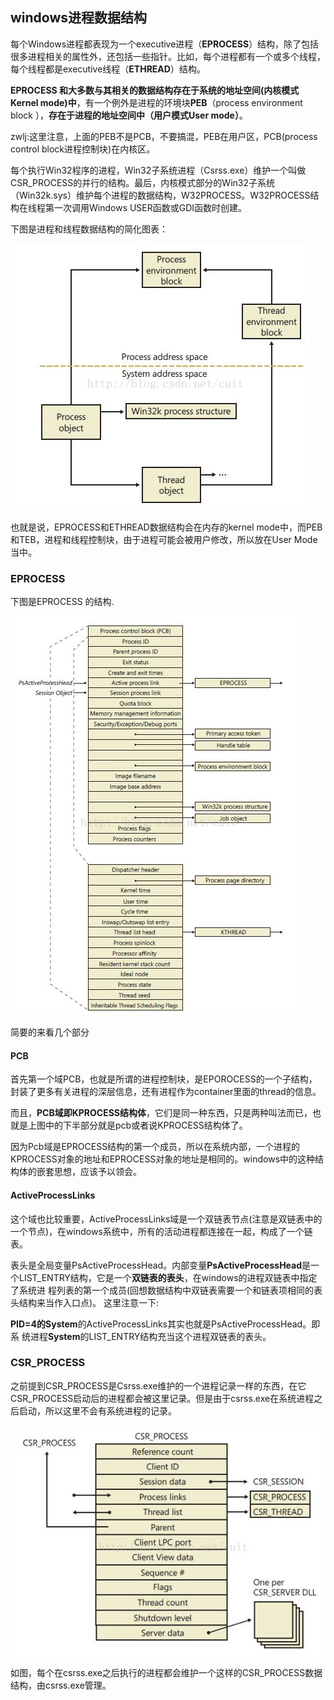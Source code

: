 ## windows进程数据结构
每个Windows进程都表现为一个executive进程（**EPROCESS**）结构，除了包括很多进程相关的属性外，还包括一些指针。比如，每个进程都有一个或多个线程，每个线程都是executive线程（**ETHREAD**）结构。

**EPROCESS 和大多数与其相关的数据结构存在于系统的地址空间(内核模式Kernel mode)中**，有一个例外是进程的环境块**PEB**（process environment block ），**存在于进程的地址空间中（用户模式User mode）**。

zwlj:这里注意，上面的PEB不是PCB，不要搞混，PEB在用户区，PCB(process control block进程控制块)在内核区。

每个执行Win32程序的进程，Win32子系统进程（Csrss.exe）维护一个叫做CSR_PROCESS的并行的结构。最后，内核模式部分的Win32子系统（Win32k.sys）维护每个进程的数据结构，W32PROCESS。W32PROCESS结构在线程第一次调用Windows USER函数或GDI函数时创建。

下图是进程和线程数据结构的简化图表：

![](image/process0.jpg)

也就是说，EPROCESS和ETHREAD数据结构会在内存的kernel mode中，而PEB和TEB，进程和线程控制块，由于进程可能会被用户修改，所以放在User Mode当中。

### EPROCESS

下图是EPROCESS 的结构.

![](image/process1.jpg)

简要的来看几个部分

#### PCB
首先第一个域PCB，也就是所谓的进程控制块，是EPOROCESS的一个子结构，封装了更多有关进程的深层信息，还有进程作为container里面的thread的信息。

而且，**PCB域即KPROCESS结构体**，它们是同一种东西，只是两种叫法而已，也就是上图中的下半部分就是pcb或者说KPROCESS结构体了。

因为Pcb域是EPROCESS结构的第一个成员，所以在系统内部，一个进程的KPROCESS对象的地址和EPROCESS对象的地址是相同的。windows中的这种结构体的嵌套思想，应该予以领会。

#### ActiveProcessLinks
这个域也比较重要，ActiveProcessLinks域是一个双链表节点(注意是双链表中的一个节点)，在windows系统中，所有的活动进程都连接在一起，构成了一个链表。

表头是全局变量PsActiveProcessHead。内部变量**PsActiveProcessHead**是一个LIST_ENTRY结构，它是一个**双链表的表头**，在windows的进程双链表中指定了系统进
程列表的第一个成员(回想数据结构中双链表需要一个和链表项相同的表头结构来当作入口点)。
这里注意一下:

**PID=4的System**的ActiveProcessLinks其实也就是PsActiveProcessHead。即系
统进程**System**的LIST_ENTRY结构充当这个进程双链表的表头。


### CSR_PROCESS
之前提到CSR_PROCESS是Csrss.exe维护的一个进程记录一样的东西，在它CSR_PROCESS启动后的进程都会被这里记录。但是由于csrss.exe在系统进程之后启动，所以这里不会有系统进程的记录。

![](image/process2.jpg)

如图，每个在csrss.exe之后执行的进程都会维护一个这样的CSR_PROCESS数据结构，由csrss.exe管理。
